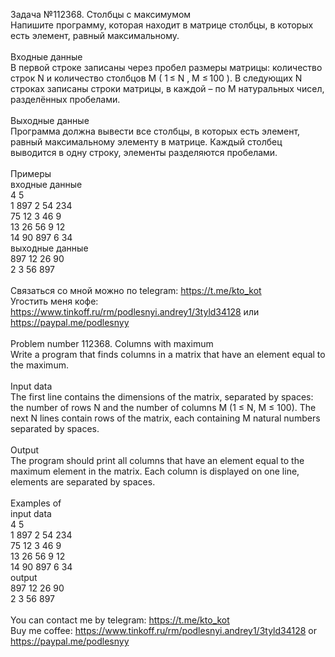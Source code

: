 Задача №112368. Столбцы с максимумом<br />Напишите программу, которая находит в матрице столбцы, в которых есть элемент, равный максимальному.<br /><br />Входные данные<br />В первой строке записаны через пробел размеры матрицы: количество строк N и количество столбцов M ( 1 ≤ N , M ≤ 100 ). В следующих N строках записаны строки матрицы, в каждой – по M натуральных чисел, разделённых пробелами.<br /><br />Выходные данные<br />Программа должна вывести все столбцы, в которых есть элемент, равный максимальному элементу в матрице. Каждый столбец выводится в одну строку, элементы разделяются пробелами.<br /><br />Примеры<br />входные данные<br />4 5<br />1 897 2 54 234<br />75 12 3 46 9<br />13 26 56 9 12<br />14 90 897 6 34<br />выходные данные<br />897 12 26 90 <br />2 3 56 897 <br /><br />Связаться со мной можно по telegram: https://t.me/kto_kot<br />Угостить меня кофе: https://www.tinkoff.ru/rm/podlesnyi.andrey1/3tyld34128 или https://paypal.me/podlesnyy<br /><br />Problem number 112368. Columns with maximum<br />Write a program that finds columns in a matrix that have an element equal to the maximum.<br /><br />Input data<br />The first line contains the dimensions of the matrix, separated by spaces: the number of rows N and the number of columns M (1 ≤ N, M ≤ 100). The next N lines contain rows of the matrix, each containing M natural numbers separated by spaces.<br /><br />Output<br />The program should print all columns that have an element equal to the maximum element in the matrix. Each column is displayed on one line, elements are separated by spaces.<br /><br />Examples of<br />input data<br />4 5<br />1 897 2 54 234<br />75 12 3 46 9<br />13 26 56 9 12<br />14 90 897 6 34<br />output<br />897 12 26 90<br />2 3 56 897<br /><br /> You can contact me by telegram: https://t.me/kto_kot <br /> Buy me coffee: https://www.tinkoff.ru/rm/podlesnyi.andrey1/3tyld34128 or https://paypal.me/podlesnyy
